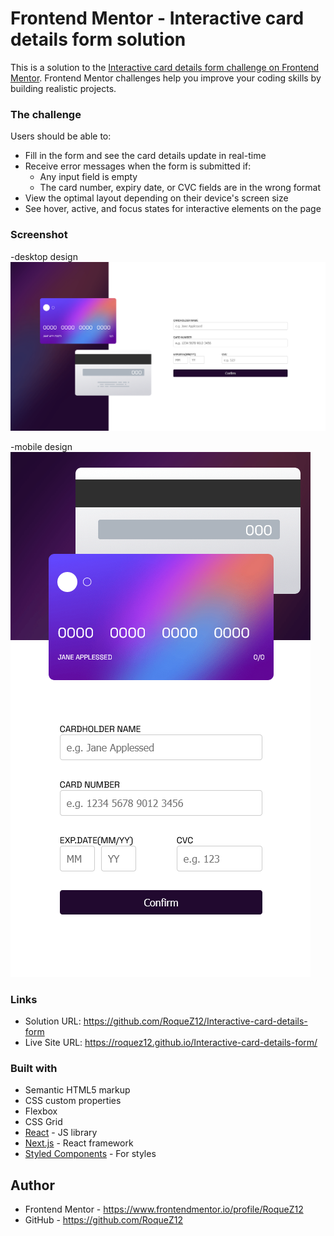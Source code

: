 # Frontend Mentor - Interactive card details form solution

This is a solution to the [Interactive card details form challenge on Frontend Mentor](https://www.frontendmentor.io/challenges/interactive-card-details-form-XpS8cKZDWw). Frontend Mentor challenges help you improve your coding skills by building realistic projects.

### The challenge

Users should be able to:

- Fill in the form and see the card details update in real-time
- Receive error messages when the form is submitted if:
  - Any input field is empty
  - The card number, expiry date, or CVC fields are in the wrong format
- View the optimal layout depending on their device's screen size
- See hover, active, and focus states for interactive elements on the page

### Screenshot

-desktop design
![](./src/assets/desktop.png)

-mobile design
![](./src/assets/mobil.png)

### Links

- Solution URL: https://github.com/RoqueZ12/Interactive-card-details-form
- Live Site URL: https://roquez12.github.io/Interactive-card-details-form/

### Built with

- Semantic HTML5 markup
- CSS custom properties
- Flexbox
- CSS Grid
- [React](https://reactjs.org/) - JS library
- [Next.js](https://nextjs.org/) - React framework
- [Styled Components](https://styled-components.com/) - For styles

## Author

- Frontend Mentor - https://www.frontendmentor.io/profile/RoqueZ12
- GitHub - https://github.com/RoqueZ12
